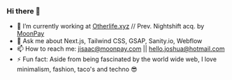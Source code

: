 ### Hi there 👋

- 🔭 I’m currently working at [Otherlife.xyz](https://www.otherlife.xyz) // Prev. Nightshift acq. by [MoonPay](https://www.moonpay.com)
- 💬 Ask me about Next.js, Tailwind CSS, GSAP, Sanity.io, Webflow
- 📫 How to reach me: jisaac@moonpay.com || hello.joshua@hotmail.com
- ⚡ Fun fact: Aside from being fascinated by the world wide web, I love minimalism, fashion, taco's and techno 😎

<!--
**joshua-isaac/joshua-isaac** is a ✨ _special_ ✨ repository because its `README.md` (this file) appears on your GitHub profile.

Here are some ideas to get you started:

- 
 
- 🔭 I’m currently working on.at Otherlife.xyz
- 🌱 I’m currently learning ...
- 👯 I’m looking to collaborate on ...
- 🤔 I’m looking for help with ...
- 💬 Ask me about ...
- 📫 How to reach me: ...
- 😄 Pronouns: ...
- ⚡ Fun fact: ...
-->
